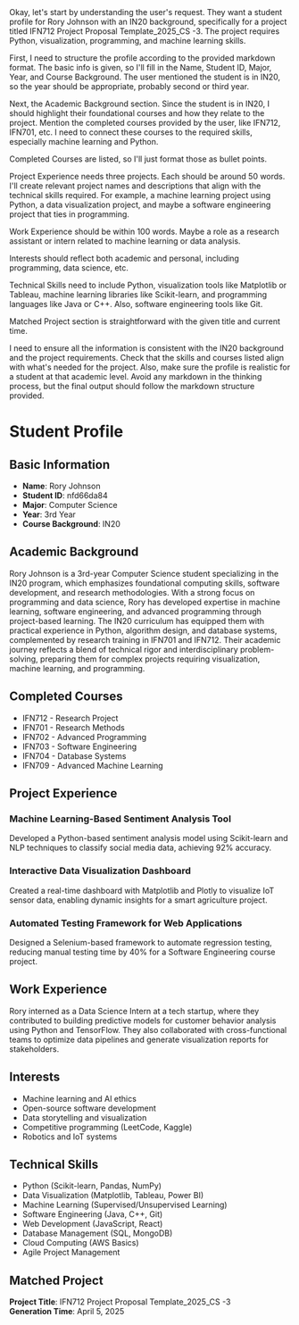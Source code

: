 <think>
Okay, let's start by understanding the user's request. They want a student profile for Rory Johnson with an IN20 background, specifically for a project titled IFN712 Project Proposal Template_2025_CS -3. The project requires Python, visualization, programming, and machine learning skills.

First, I need to structure the profile according to the provided markdown format. The basic info is given, so I'll fill in the Name, Student ID, Major, Year, and Course Background. The user mentioned the student is in IN20, so the year should be appropriate, probably second or third year.

Next, the Academic Background section. Since the student is in IN20, I should highlight their foundational courses and how they relate to the project. Mention the completed courses provided by the user, like IFN712, IFN701, etc. I need to connect these courses to the required skills, especially machine learning and Python.

Completed Courses are listed, so I'll just format those as bullet points.

Project Experience needs three projects. Each should be around 50 words. I'll create relevant project names and descriptions that align with the technical skills required. For example, a machine learning project using Python, a data visualization project, and maybe a software engineering project that ties in programming.

Work Experience should be within 100 words. Maybe a role as a research assistant or intern related to machine learning or data analysis.

Interests should reflect both academic and personal, including programming, data science, etc.

Technical Skills need to include Python, visualization tools like Matplotlib or Tableau, machine learning libraries like Scikit-learn, and programming languages like Java or C++. Also, software engineering tools like Git.

Matched Project section is straightforward with the given title and current time.

I need to ensure all the information is consistent with the IN20 background and the project requirements. Check that the skills and courses listed align with what's needed for the project. Also, make sure the profile is realistic for a student at that academic level. Avoid any markdown in the thinking process, but the final output should follow the markdown structure provided.
</think>

# Student Profile

## Basic Information  
- **Name**: Rory Johnson  
- **Student ID**: nfd66da84  
- **Major**: Computer Science  
- **Year**: 3rd Year  
- **Course Background**: IN20  

## Academic Background  
Rory Johnson is a 3rd-year Computer Science student specializing in the IN20 program, which emphasizes foundational computing skills, software development, and research methodologies. With a strong focus on programming and data science, Rory has developed expertise in machine learning, software engineering, and advanced programming through project-based learning. The IN20 curriculum has equipped them with practical experience in Python, algorithm design, and database systems, complemented by research training in IFN701 and IFN712. Their academic journey reflects a blend of technical rigor and interdisciplinary problem-solving, preparing them for complex projects requiring visualization, machine learning, and programming.  

## Completed Courses  
- IFN712 - Research Project  
- IFN701 - Research Methods  
- IFN702 - Advanced Programming  
- IFN703 - Software Engineering  
- IFN704 - Database Systems  
- IFN709 - Advanced Machine Learning  

## Project Experience  
### Machine Learning-Based Sentiment Analysis Tool  
Developed a Python-based sentiment analysis model using Scikit-learn and NLP techniques to classify social media data, achieving 92% accuracy.  

### Interactive Data Visualization Dashboard  
Created a real-time dashboard with Matplotlib and Plotly to visualize IoT sensor data, enabling dynamic insights for a smart agriculture project.  

### Automated Testing Framework for Web Applications  
Designed a Selenium-based framework to automate regression testing, reducing manual testing time by 40% for a Software Engineering course project.  

## Work Experience  
Rory interned as a Data Science Intern at a tech startup, where they contributed to building predictive models for customer behavior analysis using Python and TensorFlow. They also collaborated with cross-functional teams to optimize data pipelines and generate visualization reports for stakeholders.  

## Interests  
- Machine learning and AI ethics  
- Open-source software development  
- Data storytelling and visualization  
- Competitive programming (LeetCode, Kaggle)  
- Robotics and IoT systems  

## Technical Skills  
- Python (Scikit-learn, Pandas, NumPy)  
- Data Visualization (Matplotlib, Tableau, Power BI)  
- Machine Learning (Supervised/Unsupervised Learning)  
- Software Engineering (Java, C++, Git)  
- Web Development (JavaScript, React)  
- Database Management (SQL, MongoDB)  
- Cloud Computing (AWS Basics)  
- Agile Project Management  

## Matched Project  
**Project Title**: IFN712 Project Proposal Template_2025_CS -3  
**Generation Time**: April 5, 2025